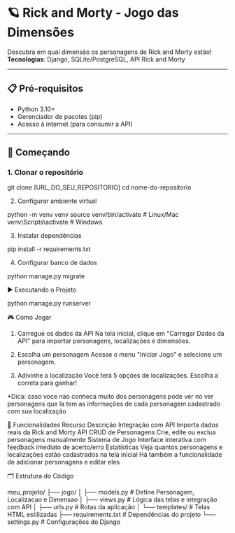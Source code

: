 # 🪐 Rick and Morty - Jogo das Dimensões

Descubra em qual dimensão os personagens de Rick and Morty estão!  
**Tecnologias**: Django, SQLite/PostgreSQL, API Rick and Morty

---

## 📋 Pré-requisitos
- Python 3.10+
- Gerenciador de pacotes (pip)
- Acesso à internet (para consumir a API)

---

## 🚀 Começando

### 1. Clonar o repositório

git clone [URL_DO_SEU_REPOSITORIO]
cd nome-do-repositorio

2. Configurar ambiente virtual
   
python -m venv venv
source venv/bin/activate  # Linux/Mac
venv\Scripts\activate     # Windows

3. Instalar dependências
   
pip install -r requirements.txt

4. Configurar banco de dados

python manage.py migrate

▶️ Executando o Projeto

python manage.py runserver


🎮 Como Jogar
1. Carregue os dados da API
Na tela inicial, clique em "Carregar Dados da API" para importar personagens, localizações e dimensões.

2. Escolha um personagem
Acesse o menu "Iniciar Jogo" e selecione um personagem.

3. Adivinhe a localização
Você terá 5 opções de localizações. Escolha a correta para ganhar!

*Dica: caso voce nao conheca muito dos personagens pode ver no ver personagens
que la tem as informações de cada personagem cadastrado com sua localização

🔧 Funcionalidades
Recurso	Descrição
Integração com API	Importa dados reais da Rick and Morty API
CRUD de Personagens	Crie, edite ou exclua personagens manualmente
Sistema de Jogo	Interface interativa com feedback imediato de acerto/erro
Estatísticas	Veja quantos personagens e localizações estão cadastrados na tela inicial
Há também a funcionalidade de adicionar personagens e editar eles 


🗂️ Estrutura do Código

meu_projeto/
├── jogo/
│   ├── models.py       # Define Personagem, Localizacao e Dimensao
│   ├── views.py        # Lógica das telas e integração com API
│   ├── urls.py         # Rotas da aplicação
│   └── templates/      # Telas HTML estilizadas
├── requirements.txt    # Dependências do projeto
└── settings.py         # Configurações do Django














